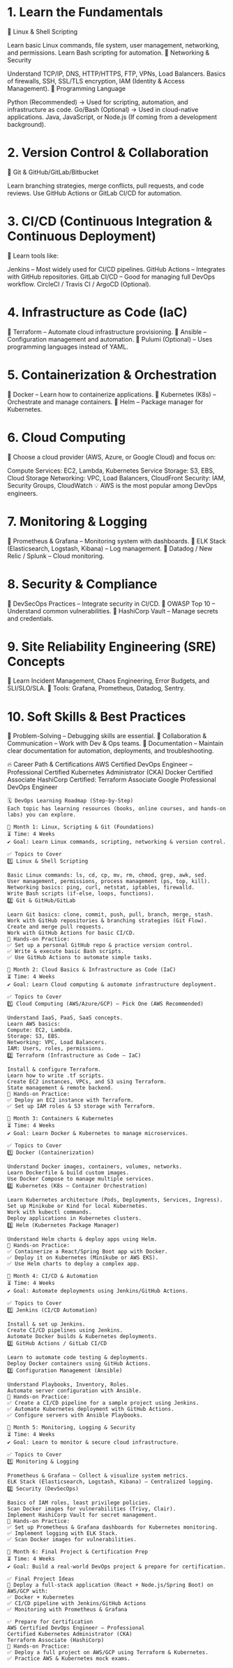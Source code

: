 # 1. Learn the Fundamentals
🔹 Linux & Shell Scripting

Learn basic Linux commands, file system, user management, networking, and permissions.
Learn Bash scripting for automation.
🔹 Networking & Security

Understand TCP/IP, DNS, HTTP/HTTPS, FTP, VPNs, Load Balancers.
Basics of firewalls, SSH, SSL/TLS encryption, IAM (Identity & Access Management).
🔹 Programming Language

Python (Recommended) → Used for scripting, automation, and infrastructure as code.
Go/Bash (Optional) → Used in cloud-native applications.
Java, JavaScript, or Node.js (If coming from a development background).
# 2. Version Control & Collaboration
🔹 Git & GitHub/GitLab/Bitbucket

Learn branching strategies, merge conflicts, pull requests, and code reviews.
Use GitHub Actions or GitLab CI/CD for automation.
# 3. CI/CD (Continuous Integration & Continuous Deployment)
🔹 Learn tools like:

Jenkins – Most widely used for CI/CD pipelines.
GitHub Actions – Integrates with GitHub repositories.
GitLab CI/CD – Good for managing full DevOps workflow.
CircleCI / Travis CI / ArgoCD (Optional).
# 4. Infrastructure as Code (IaC)
🔹 Terraform – Automate cloud infrastructure provisioning.
🔹 Ansible – Configuration management and automation.
🔹 Pulumi (Optional) – Uses programming languages instead of YAML.

# 5. Containerization & Orchestration
🔹 Docker – Learn how to containerize applications.
🔹 Kubernetes (K8s) – Orchestrate and manage containers.
🔹 Helm – Package manager for Kubernetes.

# 6. Cloud Computing
🔹 Choose a cloud provider (AWS, Azure, or Google Cloud) and focus on:

Compute Services: EC2, Lambda, Kubernetes Service
Storage: S3, EBS, Cloud Storage
Networking: VPC, Load Balancers, CloudFront
Security: IAM, Security Groups, CloudWatch
💡 AWS is the most popular among DevOps engineers.

# 7. Monitoring & Logging
🔹 Prometheus & Grafana – Monitoring system with dashboards.
🔹 ELK Stack (Elasticsearch, Logstash, Kibana) – Log management.
🔹 Datadog / New Relic / Splunk – Cloud monitoring.

# 8. Security & Compliance
🔹 DevSecOps Practices – Integrate security in CI/CD.
🔹 OWASP Top 10 – Understand common vulnerabilities.
🔹 HashiCorp Vault – Manage secrets and credentials.

# 9. Site Reliability Engineering (SRE) Concepts
🔹 Learn Incident Management, Chaos Engineering, Error Budgets, and SLI/SLO/SLA.
🔹 Tools: Grafana, Prometheus, Datadog, Sentry.

# 10. Soft Skills & Best Practices
🔹 Problem-Solving – Debugging skills are essential.
🔹 Collaboration & Communication – Work with Dev & Ops teams.
🔹 Documentation – Maintain clear documentation for automation, deployments, and troubleshooting.

🔥 Career Path & Certifications
AWS Certified DevOps Engineer – Professional
Certified Kubernetes Administrator (CKA)
Docker Certified Associate
HashiCorp Certified: Terraform Associate
Google Professional DevOps Engineer
```
🗓️ DevOps Learning Roadmap (Step-by-Step)
Each topic has learning resources (books, online courses, and hands-on labs) you can explore.

🔹 Month 1: Linux, Scripting & Git (Foundations)
⏳ Time: 4 Weeks
✔ Goal: Learn Linux commands, scripting, networking & version control.

✅ Topics to Cover
1️⃣ Linux & Shell Scripting

Basic Linux commands: ls, cd, cp, mv, rm, chmod, grep, awk, sed.
User management, permissions, process management (ps, top, kill).
Networking basics: ping, curl, netstat, iptables, firewalld.
Write Bash scripts (if-else, loops, functions).
2️⃣ Git & GitHub/GitLab

Learn Git basics: clone, commit, push, pull, branch, merge, stash.
Work with GitHub repositories & branching strategies (Git Flow).
Create and merge pull requests.
Work with GitHub Actions for basic CI/CD.
🎯 Hands-on Practice:
✅ Set up a personal GitHub repo & practice version control.
✅ Write & execute basic Bash scripts.
✅ Use GitHub Actions to automate simple tasks.

🔹 Month 2: Cloud Basics & Infrastructure as Code (IaC)
⏳ Time: 4 Weeks
✔ Goal: Learn Cloud computing & automate infrastructure deployment.

✅ Topics to Cover
1️⃣ Cloud Computing (AWS/Azure/GCP) – Pick One (AWS Recommended)

Understand IaaS, PaaS, SaaS concepts.
Learn AWS basics:
Compute: EC2, Lambda.
Storage: S3, EBS.
Networking: VPC, Load Balancers.
IAM: Users, roles, permissions.
2️⃣ Terraform (Infrastructure as Code – IaC)

Install & configure Terraform.
Learn how to write .tf scripts.
Create EC2 instances, VPCs, and S3 using Terraform.
State management & remote backend.
🎯 Hands-on Practice:
✅ Deploy an EC2 instance with Terraform.
✅ Set up IAM roles & S3 storage with Terraform.

🔹 Month 3: Containers & Kubernetes
⏳ Time: 4 Weeks
✔ Goal: Learn Docker & Kubernetes to manage microservices.

✅ Topics to Cover
1️⃣ Docker (Containerization)

Understand Docker images, containers, volumes, networks.
Learn Dockerfile & build custom images.
Use Docker Compose to manage multiple services.
2️⃣ Kubernetes (K8s – Container Orchestration)

Learn Kubernetes architecture (Pods, Deployments, Services, Ingress).
Set up Minikube or Kind for local Kubernetes.
Work with kubectl commands.
Deploy applications in Kubernetes clusters.
3️⃣ Helm (Kubernetes Package Manager)

Understand Helm charts & deploy apps using Helm.
🎯 Hands-on Practice:
✅ Containerize a React/Spring Boot app with Docker.
✅ Deploy it on Kubernetes (Minikube or AWS EKS).
✅ Use Helm charts to deploy a complex app.

🔹 Month 4: CI/CD & Automation
⏳ Time: 4 Weeks
✔ Goal: Automate deployments using Jenkins/GitHub Actions.

✅ Topics to Cover
1️⃣ Jenkins (CI/CD Automation)

Install & set up Jenkins.
Create CI/CD pipelines using Jenkins.
Automate Docker builds & Kubernetes deployments.
2️⃣ GitHub Actions / GitLab CI/CD

Learn to automate code testing & deployments.
Deploy Docker containers using GitHub Actions.
3️⃣ Configuration Management (Ansible)

Understand Playbooks, Inventory, Roles.
Automate server configuration with Ansible.
🎯 Hands-on Practice:
✅ Create a CI/CD pipeline for a sample project using Jenkins.
✅ Automate Kubernetes deployment with GitHub Actions.
✅ Configure servers with Ansible Playbooks.

🔹 Month 5: Monitoring, Logging & Security
⏳ Time: 4 Weeks
✔ Goal: Learn to monitor & secure cloud infrastructure.

✅ Topics to Cover
1️⃣ Monitoring & Logging

Prometheus & Grafana – Collect & visualize system metrics.
ELK Stack (Elasticsearch, Logstash, Kibana) – Centralized logging.
2️⃣ Security (DevSecOps)

Basics of IAM roles, least privilege policies.
Scan Docker images for vulnerabilities (Trivy, Clair).
Implement HashiCorp Vault for secret management.
🎯 Hands-on Practice:
✅ Set up Prometheus & Grafana dashboards for Kubernetes monitoring.
✅ Implement logging with ELK Stack.
✅ Scan Docker images for vulnerabilities.

🔹 Month 6: Final Project & Certification Prep
⏳ Time: 4 Weeks
✔ Goal: Build a real-world DevOps project & prepare for certification.

✅ Final Project Ideas
🔹 Deploy a full-stack application (React + Node.js/Spring Boot) on AWS/GCP with:
✅ Docker + Kubernetes
✅ CI/CD pipeline with Jenkins/GitHub Actions
✅ Monitoring with Prometheus & Grafana

✅ Prepare for Certification
AWS Certified DevOps Engineer – Professional
Certified Kubernetes Administrator (CKA)
Terraform Associate (HashiCorp)
🎯 Hands-on Practice:
✅ Deploy a full project on AWS/GCP using Terraform & Kubernetes.
✅ Practice AWS & Kubernetes mock exams.


```
